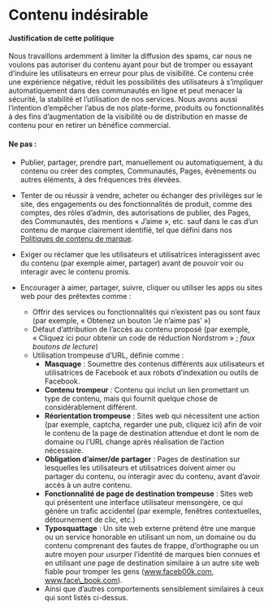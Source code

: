 Contenu indésirable
===================

#### Justification de cette politique

Nous travaillons ardemment à limiter la diffusion des spams, car nous ne voulons pas autoriser du contenu ayant pour but de tromper ou essayant d’induire les utilisateurs en erreur pour plus de visibilité. Ce contenu crée une expérience négative, réduit les possibilités des utilisateurs à s’impliquer automatiquement dans des communautés en ligne et peut menacer la sécurité, la stabilité et l’utilisation de nos services. Nous avons aussi l’intention d’empêcher l’abus de nos plate-forme, produits ou fonctionnalités à des fins d’augmentation de la visibilité ou de distribution en masse de contenu pour en retirer un bénéfice commercial.

#### Ne pas :

*   Publier, partager, prendre part, manuellement ou automatiquement, à du contenu ou créer des comptes, Communautés, Pages, évènements ou autres éléments, à des fréquences très élevées.
*   Tenter de ou réussir à vendre, acheter ou échanger des privilèges sur le site, des engagements ou des fonctionnalités de produit, comme des comptes, des rôles d’admin, des autorisations de publier, des Pages, des Communautés, des mentions « J’aime », etc. sauf dans le cas d’un contenu de marque clairement identifié, tel que défini dans nos [Politiques de contenu de marque](https://www.facebook.com/policies/brandedcontent/).

*   Exiger ou réclamer que les utilisateurs et utilisatrices interagissent avec du contenu (par exemple aimer, partager) avant de pouvoir voir ou interagir avec le contenu promis.
*   Encourager à aimer, partager, suivre, cliquer ou utiliser les apps ou sites web pour des prétextes comme :
    *   Offrir des services ou fonctionnalités qui n’existent pas ou sont faux (par exemple, « Obtenez un bouton ’Je n’aime pas’ »)
    *   Défaut d’attribution de l’accès au contenu proposé (par exemple, « Cliquez ici pour obtenir un code de réduction Nordstrom » ; _faux boutons de lecture_)
    *   Utilisation trompeuse d’URL, définie comme :
        *   **Masquage** : Soumettre des contenus différents aux utilisateurs et utilisatrices de Facebook et aux robots d’indexation ou outils de Facebook.
        *   **Contenu trompeur** : Contenu qui inclut un lien promettant un type de contenu, mais qui fournit quelque chose de considérablement différent.
        *   **Réorientation trompeuse** : Sites web qui nécessitent une action (par exemple, captcha, regarder une pub, cliquez ici) afin de voir le contenu de la page de destination attendue et dont le nom de domaine ou l’URL change après réalisation de l’action nécessaire.
        *   **Obligation d’aimer/de partager** : Pages de destination sur lesquelles les utilisateurs et utilisatrices doivent aimer ou partager du contenu, ou interagir avec du contenu, avant d’avoir accès à un autre contenu.
        *   **Fonctionnalité de page de destination trompeuse** : Sites web qui présentent une interface utilisateur mensongère, ce qui génère un trafic accidentel (par exemple, fenêtres contextuelles, détournement de clic, etc.)
        *   **Typosquattage** : Un site web externe prétend être une marque ou un service honorable en utilisant un nom, un domaine ou du contenu comprenant des fautes de frappe, d’orthographe ou un autre moyen pour usurper l’identité de marques bien connues et en utilisant une page de destination similaire à un autre site web fiable pour tromper les gens (www.faceb00k.com, www.face\_book.com).
        *   Ainsi que d’autres comportements sensiblement similaires à ceux qui sont listés ci-dessus.